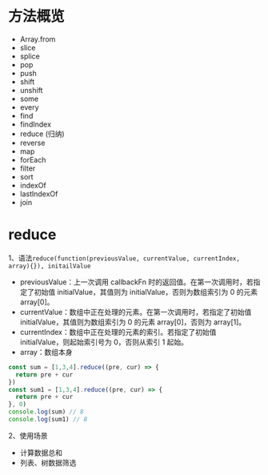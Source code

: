 # 方法概览
- Array.from
- slice
- splice
- pop
- push
- shift
- unshift
- some
- every
- find
- findIndex
- reduce (归纳)
- reverse 
- map
- forEach
- filter
- sort
- indexOf
- lastIndexOf
- join

# reduce
1、语法`reduce(function(previousValue, currentValue, currentIndex, array){}), initailValue`
- previousValue：上一次调用 callbackFn 时的返回值。在第一次调用时，若指定了初始值 initialValue，其值则为 initialValue，否则为数组索引为 0 的元素 array[0]。
- currentValue：数组中正在处理的元素。在第一次调用时，若指定了初始值 initialValue，其值则为数组索引为 0 的元素 array[0]，否则为 array[1]。
- currentIndex：数组中正在处理的元素的索引。若指定了初始值 initialValue，则起始索引号为 0，否则从索引 1 起始。
- array：数组本身

```javascript
const sum = [1,3,4].reduce((pre, cur) => {
  return pre + cur
})
const sum1 = [1,3,4].reduce((pre, cur) => {
  return pre + cur
}, 0)
console.log(sum) // 8
console.log(sum1) // 8
```
2、使用场景
- 计算数据总和
- 列表、树数据筛选




